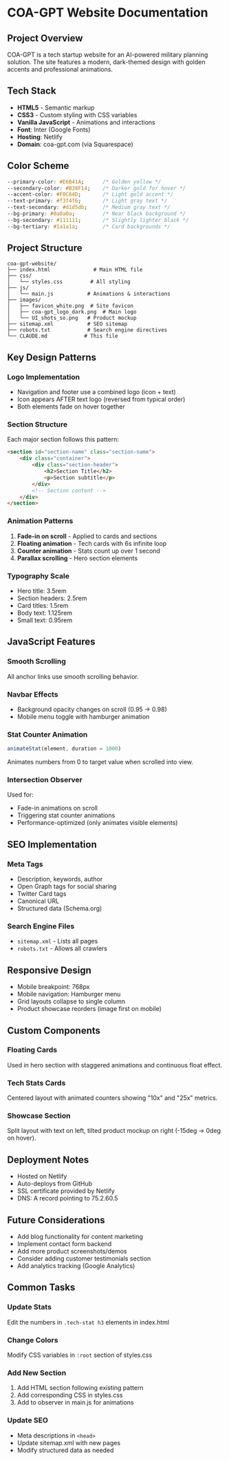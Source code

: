 # COA-GPT Website Documentation

## Project Overview
COA-GPT is a tech startup website for an AI-powered military planning solution. The site features a modern, dark-themed design with golden accents and professional animations.

## Tech Stack
- **HTML5** - Semantic markup
- **CSS3** - Custom styling with CSS variables
- **Vanilla JavaScript** - Animations and interactions
- **Font**: Inter (Google Fonts)
- **Hosting**: Netlify
- **Domain**: coa-gpt.com (via Squarespace)

## Color Scheme
```css
--primary-color: #E6B41A;      /* Golden yellow */
--secondary-color: #B38F14;    /* Darker gold for hover */
--accent-color: #F0C64D;       /* Light gold accent */
--text-primary: #f3f4f6;       /* Light gray text */
--text-secondary: #d1d5db;     /* Medium gray text */
--bg-primary: #0a0a0a;         /* Near black background */
--bg-secondary: #111111;       /* Slightly lighter black */
--bg-tertiary: #1a1a1a;        /* Card backgrounds */
```

## Project Structure
```
coa-gpt-website/
├── index.html              # Main HTML file
├── css/
│   └── styles.css         # All styling
├── js/
│   └── main.js           # Animations & interactions
├── images/
│   ├── favicon_white.png  # Site favicon
│   ├── coa-gpt_logo_dark.png  # Main logo
│   └── UI_shots_so.png   # Product mockup
├── sitemap.xml           # SEO sitemap
├── robots.txt            # Search engine directives
└── CLAUDE.md            # This file
```

## Key Design Patterns

### Logo Implementation
- Navigation and footer use a combined logo (icon + text)
- Icon appears AFTER text logo (reversed from typical order)
- Both elements fade on hover together

### Section Structure
Each major section follows this pattern:
```html
<section id="section-name" class="section-name">
    <div class="container">
        <div class="section-header">
            <h2>Section Title</h2>
            <p>Section subtitle</p>
        </div>
        <!-- Section content -->
    </div>
</section>
```

### Animation Patterns
1. **Fade-in on scroll** - Applied to cards and sections
2. **Floating animation** - Tech cards with 6s infinite loop
3. **Counter animation** - Stats count up over 1 second
4. **Parallax scrolling** - Hero section elements

### Typography Scale
- Hero title: 3.5rem
- Section headers: 2.5rem  
- Card titles: 1.5rem
- Body text: 1.125rem
- Small text: 0.95rem

## JavaScript Features

### Smooth Scrolling
All anchor links use smooth scrolling behavior.

### Navbar Effects
- Background opacity changes on scroll (0.95 → 0.98)
- Mobile menu toggle with hamburger animation

### Stat Counter Animation
```javascript
animateStat(element, duration = 1000)
```
Animates numbers from 0 to target value when scrolled into view.

### Intersection Observer
Used for:
- Fade-in animations on scroll
- Triggering stat counter animations
- Performance-optimized (only animates visible elements)

## SEO Implementation

### Meta Tags
- Description, keywords, author
- Open Graph tags for social sharing
- Twitter Card tags
- Canonical URL
- Structured data (Schema.org)

### Search Engine Files
- `sitemap.xml` - Lists all pages
- `robots.txt` - Allows all crawlers

## Responsive Design
- Mobile breakpoint: 768px
- Mobile navigation: Hamburger menu
- Grid layouts collapse to single column
- Product showcase reorders (image first on mobile)

## Custom Components

### Floating Cards
Used in hero section with staggered animations and continuous float effect.

### Tech Stats Cards
Centered layout with animated counters showing "10x" and "25x" metrics.

### Showcase Section
Split layout with text on left, tilted product mockup on right (-15deg → 0deg on hover).

## Deployment Notes
- Hosted on Netlify
- Auto-deploys from GitHub
- SSL certificate provided by Netlify
- DNS: A record pointing to 75.2.60.5

## Future Considerations
- Add blog functionality for content marketing
- Implement contact form backend
- Add more product screenshots/demos
- Consider adding customer testimonials section
- Add analytics tracking (Google Analytics)

## Common Tasks

### Update Stats
Edit the numbers in `.tech-stat h3` elements in index.html

### Change Colors
Modify CSS variables in `:root` section of styles.css

### Add New Section
1. Add HTML section following existing pattern
2. Add corresponding CSS in styles.css
3. Add to observer in main.js for animations

### Update SEO
- Meta descriptions in `<head>`
- Update sitemap.xml with new pages
- Modify structured data as needed
